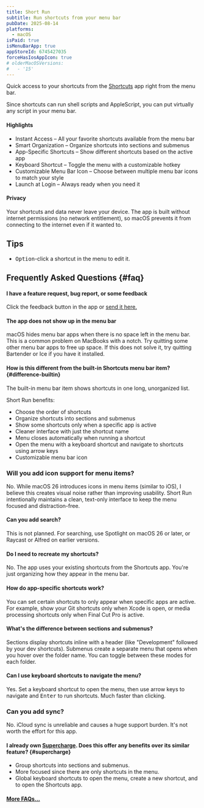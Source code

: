 ```yaml
---
title: Short Run
subtitle: Run shortcuts from your menu bar
pubDate: 2025-08-14
platforms:
  - macOS
isPaid: true
isMenuBarApp: true
appStoreId: 6745427035
forceHasIosAppIcon: true
# olderMacOSVersions:
#   - '15'
---
```


Quick access to your shortcuts from the [Shortcuts](https://support.apple.com/guide/shortcuts-mac/intro-to-shortcuts-apdf22b0444c/mac) app right from the menu bar.

Since shortcuts can run shell scripts and AppleScript, you can put virtually any script in your menu bar.

#### Highlights

- Instant Access – All your favorite shortcuts available from the menu bar
- Smart Organization – Organize shortcuts into sections and submenus
- App-Specific Shortcuts – Show different shortcuts based on the active app
- Keyboard Shortcut – Toggle the menu with a customizable hotkey
- Customizable Menu Bar Icon – Choose between multiple menu bar icons to match your style
- Launch at Login – Always ready when you need it

#### Privacy

Your shortcuts and data never leave your device. The app is built without internet permissions (no network entitlement), so macOS prevents it from connecting to the internet even if it wanted to.

## Tips

- <kbd>Option</kbd>-click a shortcut in the menu to edit it.

## Frequently Asked Questions {#faq}

#### I have a feature request, bug report, or some feedback

Click the feedback button in the app or [send it here.](https://sindresorhus.com/feedback?product=Short%20Run&referrer=Website-FAQ)

#### The app does not show up in the menu bar

macOS hides menu bar apps when there is no space left in the menu bar. This is a common problem on MacBooks with a notch. Try quitting some other menu bar apps to free up space. If this does not solve it, try quitting Bartender or Ice if you have it installed.

#### How is this different from the built-in Shortcuts menu bar item? {#difference-builtin}

The built-in menu bar item shows shortcuts in one long, unorganized list.

Short Run benefits:
- Choose the order of shortcuts
- Organize shortcuts into sections and submenus
- Show some shortcuts only when a specific app is active
- Cleaner interface with just the shortcut name
- Menu closes automatically when running a shortcut
- Open the menu with a keyboard shortcut and navigate to shortcuts using arrow keys
- Customizable menu bar icon

### Will you add icon support for menu items?

No. While macOS 26 introduces icons in menu items (similar to iOS), I believe this creates visual noise rather than improving usability. Short Run intentionally maintains a clean, text-only interface to keep the menu focused and distraction-free.

#### Can you add search?

This is not planned. For searching, use Spotlight on macOS 26 or later, or Raycast or Alfred on earlier versions.

#### Do I need to recreate my shortcuts?

No. The app uses your existing shortcuts from the Shortcuts app. You're just organizing how they appear in the menu bar.

#### How do app-specific shortcuts work?

You can set certain shortcuts to only appear when specific apps are active. For example, show your Git shortcuts only when Xcode is open, or media processing shortcuts only when Final Cut Pro is active.

#### What's the difference between sections and submenus?

Sections display shortcuts inline with a header (like "Development" followed by your dev shortcuts). Submenus create a separate menu that opens when you hover over the folder name. You can toggle between these modes for each folder.

#### Can I use keyboard shortcuts to navigate the menu?

Yes. Set a keyboard shortcut to open the menu, then use arrow keys to navigate and <kbd>Enter</kbd> to run shortcuts. Much faster than clicking.

### Can you add sync?

No. iCloud sync is unreliable and causes a huge support burden. It's not worth the effort for this app.

#### I already own [Supercharge](/supercharge). Does this offer any benefits over its similar feature? {#supercharge}

- Group shortcuts into sections and submenus.
- More focused since there are only shortcuts in the menu.
- Global keyboard shortcuts to open the menu, create a new shortcut, and to open the Shortcuts app.

#### [More FAQs…](/apps/faq)

<!-- ## Older Versions

- []() for macOS 15+ -->
